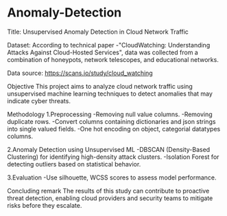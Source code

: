 # Anomaly-Detection

Title: Unsupervised Anomaly Detection in Cloud Network Traffic

Dataset: According to technical paper -"CloudWatching: Understanding Attacks Against Cloud-Hosted Services", data was collected from a combination of honeypots, network telescopes, and educational networks.

Data source: https://scans.io/study/cloud_watching

Objective This project aims to analyze cloud network traffic using unsupervised machine learning techniques to detect anomalies that may indicate cyber threats.

Methodology 1.Preprocessing -Removing null value columns. -Removing duplicate rows. -Convert columns containing dictionaries and json strings into single valued fields. -One hot encoding on object, categorial datatypes columns.

2.Anomaly Detection using Unsupervised ML -DBSCAN (Density-Based Clustering) for identifying high-density attack clusters. -Isolation Forest for detecting outliers based on statistical behavior.

3.Evaluation -Use silhouette, WCSS scores to assess model performance.

Concluding remark The results of this study can contribute to proactive threat detection, enabling cloud providers and security teams to mitigate risks before they escalate.
